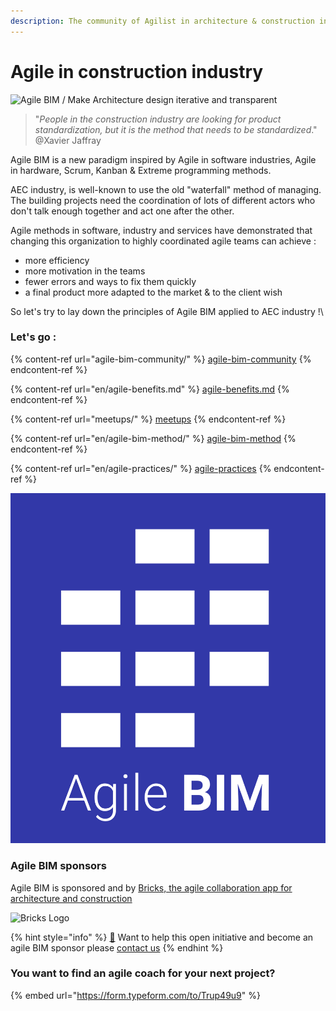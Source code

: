 ```yaml
---
description: The community of Agilist in architecture & construction industry (AEC)
---
```


# Agile in construction industry

![Agile BIM / Make Architecture design iterative and transparent](.gitbook/assets/agile\_bim.jpeg)

> "_People in the construction industry are looking for product standardization, but it is the method that needs to be standardized_." @Xavier Jaffray

Agile  BIM is a new paradigm inspired by Agile in software industries, Agile in hardware, Scrum, Kanban & Extreme programming methods.&#x20;

AEC industry, is well-known to use the old  "waterfall"  method of managing.  The building projects need the coordination of lots of different actors who don't talk enough together and  act one after the other.&#x20;

Agile methods in software, industry and services have demonstrated that changing this organization to  highly coordinated agile teams can achieve :&#x20;

* more efficiency&#x20;
* more motivation in the teams&#x20;
* fewer errors and ways to fix them quickly
* a final product more adapted to the market & to the client wish

So let's try to lay down the principles of Agile BIM applied to AEC industry !\


### Let's go :&#x20;

{% content-ref url="agile-bim-community/" %}
[agile-bim-community](agile-bim-community/)
{% endcontent-ref %}

{% content-ref url="en/agile-benefits.md" %}
[agile-benefits.md](en/agile-benefits.md)
{% endcontent-ref %}

{% content-ref url="meetups/" %}
[meetups](meetups/)
{% endcontent-ref %}

{% content-ref url="en/agile-bim-method/" %}
[agile-bim-method](en/agile-bim-method/)
{% endcontent-ref %}

{% content-ref url="en/agile-practices/" %}
[agile-practices](en/agile-practices/)
{% endcontent-ref %}





![agile BIM blue logo](.gitbook/assets/agile-bim-blue-title.png)



### Agile BIM sponsors

Agile BIM is sponsored and by [Bricks, the agile collaboration app for architecture and construction](https://www.bricksapp.io/?utm\_medium=agileBIM\&utm\_campaign=page)

![Bricks Logo](.gitbook/assets/bricks-logo-2019\_bricks-logo-full.png)

{% hint style="info" %}
[👋](https://emojipedia.org/waving-hand/) Want to help this open initiative and become an agile BIM sponsor please [contact us](mailto:hello@bricksapp.io?subject=Be%20sponsor%20of%20Agile%20BIM)
{% endhint %}

### You want to find an agile coach for your next project?&#x20;

{% embed url="https://form.typeform.com/to/Trup49u9" %}

